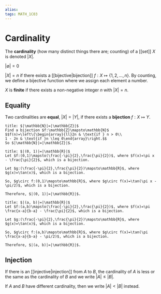 ```yaml
---
alias:
tags: MATH_1C03
---
```

# Cardinality
The **cardinality** (how many distinct things there are; counting) of a [[set]] $X$ is denoted $|X|$. 

$|\emptyset|=0$

$|X|=n$ if there exists a [[bijective|bijection]] $f:X\mapsto\left\{1,2,\dots,n\right\}$. By counting, we define a bijective function where we assign each element a number. 

$X$ is **finite** if there exists a non-negative integer $n$ with $|X|=n$.

## Equality
Two cardinalities are **equal**, $|X|=|Y|$, if there exists a **bijection** $f : X \mapsto Y$. 


```ad-example
title: $|\mathbb{N}|=|\mathbb{Z}|$
Find a bijection $f:\mathbb{Z}\mapsto\mathbb{N}$
$$f(n)=\left\{\begin{array}{ll}2n & \text{if } n > 0\\
1 - 2n & \text{if }n \leq 0\end{array}\right.$$
So $|\mathbb{N}|=|\mathbb{Z}|$.
```

```ad-example
title: $|(0, 1)|=|\mathbb{R}|$
Let $f:(0,1)\mapsto(\frac{-\pi}{2},\frac{\pi}{2})$, where $f(x)=\pi x - \frac{\pi}{2}$, which is a bijection.

Let $g:(\frac{-\pi}{2},\frac{\pi}{2})\mapsto\mathbb{R}$, where $g(x)=\tan(x)$, which is a bijection. 

So, $g\circ f:(0,1)\mapsto\mathbb{R}$, where $g\circ f(x)=\tan(\pi x - \pi/2)$, which is a bijection. 

Therefore, $|(0, 1)|=|\mathbb{R}|$. 
```

```ad-example
title: $|(a, b)|=|\mathbb{R}|$
Let $f:(a,b)\mapsto(\frac{-\pi}{2},\frac{\pi}{2})$, where $f(x)=\pi \frac{x-a}{b-a} - \frac{\pi}{2}$, which is a bijection.

Let $g:(\frac{-\pi}{2},\frac{\pi}{2})\mapsto\mathbb{R}$, where $g(x)=\tan(x)$, which is a bijection. 

So, $g\circ f:(a,b)\mapsto\mathbb{R}$, where $g\circ f(x)=\tan(\pi \frac{x-a}{b-a} - \pi/2)$, which is a bijection. 

Therefore, $|(a, b)|=|\mathbb{R}|$. 
```

## Injection 
If there is an [[injective|injection]] from $A$ to $B$, the cardinality of $A$ is less or the same as the cardinality of $B$ and we write $|A|\leq |B|$.

If $A$ and $B$ have different cardinality, then we write $|A|<|B|$ instead.